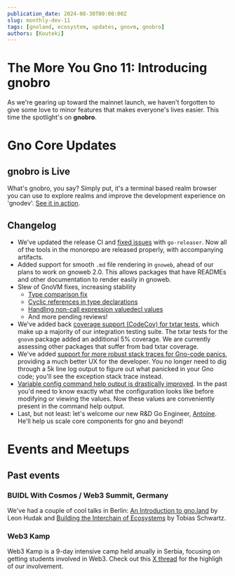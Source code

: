 ```yaml
---
publication_date: 2024-08-30T00:00:00Z
slug: monthly-dev-11
tags: [gnoland, ecosystem, updates, gnovm, gnobro]
authors: [Kouteki]
---
```


# The More You Gno 11: Introducing gnobro

As we're gearing up toward the mainnet launch, we haven't forgotten to give some love to minor features that makes everyone's lives easier. This time the spotlight's on **gnobro**.

# Gno Core Updates

## gnobro is Live

What's gnobro, you say? Simply put, it's a terminal based realm browser you can use to explore realms and improve the development experience on 'gnodev'. [See it in action](https://www.php8.ltd/HostLocMJJ/https://github.com/gnolang/gno/pull/2608).

## Changelog

- We've updated the release CI and [fixed issues](https://github.com/gnolang/gno/pull/2686) with `go-releaser`. Now all of the tools in the monorepo are released properly, with accompanying artifacts. 
- Added support for smooth `.md` file rendering in `gnoweb`, ahead of our plans to work on gnoweb 2.0. This allows packages that have READMEs and other documentation to render easily in gnoweb.
- Slew of GnoVM fixes, increasing stability
    - [Type comparison fix](https://github.com/gnolang/gno/pull/1890)
    - [Cyclic references in type declarations](https://github.com/gnolang/gno/pull/2081)
    - [Handling non-call expression valuedecl values](https://github.com/gnolang/gno/pull/2647)
    - And more pending reviews!
- We've added back [coverage support (CodeCov) for txtar tests](https://github.com/gnolang/gno/pull/2377), which make up a majority of our integration testing suite. The txtar tests for the `gnovm` package added an additional 5% coverage. We are currently assessing other packages that suffer from bad txtar coverage.
- We've added [support for more robust stack traces for Gno-code panics](https://github.com/gnolang/gno/pull/2145), providing a much better UX for the developer. You no longer need to dig through a 5k line log output to figure out what panicked in your Gno code; you'll see the exception stack trace instead.
- [Variable config command help output is drastically improved](https://github.com/gnolang/gno/pull/2399). In the past you'd need to know exactly what the configuration looks like before modifying or viewing the values. Now these values are conveniently present in the command help output.
- Last, but not least: let's welcome our new R&D Go Engineer, [Antoine](https://github.com/aeddi). He'll help us scale core components for gno and beyond!

# Events and Meetups

## Past events

### BUIDL With Cosmos / Web3 Summit, Germany

We've had a couple of cool talks in Berlin: [An Introduction to gno.land](https://www.youtube.com/watch?v=hTGeG0z09NU) by Leon Hudak and [Building the Interchain of Ecosystems](https://youtu.be/nhpqaQxcIUY) by Tobias Schwartz.

### Web3 Kamp

Web3 Kamp is a 9-day intensive camp held anually in Serbia, focusing on getting students involved in Web3. Check out this [X thread](https://x.com/_gnoland/status/1828443842221080778) for the highligh of our involvement.